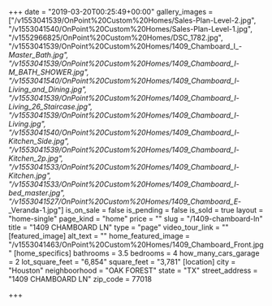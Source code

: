 +++
date = "2019-03-20T00:25:49+00:00"
gallery_images = ["/v1553041539/OnPoint%20Custom%20Homes/Sales-Plan-Level-2.jpg", "/v1553041540/OnPoint%20Custom%20Homes/Sales-Plan-Level-1.jpg", "/v1552966825/OnPoint%20Custom%20Homes/DSC_1782.jpg", "/v1553041539/OnPoint%20Custom%20Homes/1409_Chamboard_I_-_Master_Bath.jpg", "/v1553041539/OnPoint%20Custom%20Homes/1409_Chamboard_I_-_M_BATH_SHOWER.jpg", "/v1553041540/OnPoint%20Custom%20Homes/1409_Chamboard_I_-_Living_and_Dining.jpg", "/v1553041539/OnPoint%20Custom%20Homes/1409_Chamboard_I_-_Living_26_Staircase.jpg", "/v1553041539/OnPoint%20Custom%20Homes/1409_Chamboard_I_-_Living.jpg", "/v1553041540/OnPoint%20Custom%20Homes/1409_Chamboard_I_-_Kitchen_Side.jpg", "/v1553041539/OnPoint%20Custom%20Homes/1409_Chamboard_I_-_Kitchen_2p.jpg", "/v1553041533/OnPoint%20Custom%20Homes/1409_Chamboard_I_-_Kitchen.jpg", "/v1553041533/OnPoint%20Custom%20Homes/1409_Chamboard_I_-_bed_master.jpg", "/v1553041527/OnPoint%20Custom%20Homes/1409_Chamboard_E_-_Veranda-1.jpg"]
is_on_sale = false
is_pending = false
is_sold = true
layout = "home-single"
page_kind = "home"
price = ""
slug = "/1409-chamboard-ln"
title = "1409 CHAMBOARD LN"
type = "page"
video_tour_link = ""
[featured_image]
alt_text = ""
home_featured_image = "/v1553041463/OnPoint%20Custom%20Homes/1409_Chamboard_Front.jpg"
[home_specifics]
bathrooms = 3.5
bedrooms = 4
how_many_cars_garage = 2
lot_square_feet = "6,854"
square_feet = "3,781"
[location]
city = "Houston"
neighboorhood = "OAK FOREST"
state = "TX"
street_address = "1409 CHAMBOARD LN"
zip_code = 77018

+++
